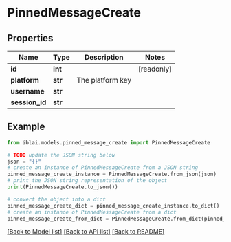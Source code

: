 # PinnedMessageCreate


## Properties

Name | Type | Description | Notes
------------ | ------------- | ------------- | -------------
**id** | **int** |  | [readonly] 
**platform** | **str** | The platform key | 
**username** | **str** |  | 
**session_id** | **str** |  | 

## Example

```python
from iblai.models.pinned_message_create import PinnedMessageCreate

# TODO update the JSON string below
json = "{}"
# create an instance of PinnedMessageCreate from a JSON string
pinned_message_create_instance = PinnedMessageCreate.from_json(json)
# print the JSON string representation of the object
print(PinnedMessageCreate.to_json())

# convert the object into a dict
pinned_message_create_dict = pinned_message_create_instance.to_dict()
# create an instance of PinnedMessageCreate from a dict
pinned_message_create_from_dict = PinnedMessageCreate.from_dict(pinned_message_create_dict)
```
[[Back to Model list]](../README.md#documentation-for-models) [[Back to API list]](../README.md#documentation-for-api-endpoints) [[Back to README]](../README.md)


